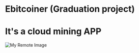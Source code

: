 # Ebitcoiner (Graduation project)
# It's a cloud mining APP

![My Remote Image](https://drive.google.com/file/d/10TdA_OmT7yWVi0BV-zAztqw0POZvvqB7/view?usp=sharing)

